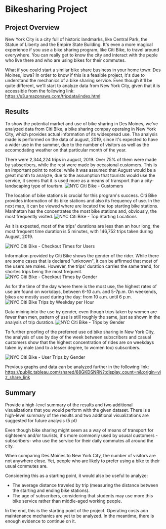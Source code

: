 # Bikesharing Project


## Project Overview

New York City is a city full of historic landmarks, like Central Park, the Statue of Liberty and the Empire State Building. 
It's even a more magical experience if you use a bike sharing program, like Citi Bike, to travel around everywhere.
You can really get to know the city and interact with the peple who live there and who are using bikes for their commutes.

What if you could start a similar bike share business in your home town: Des Moines, Iowa?
In order to know if this is a feasible project, it's due to understand the mechanics of a bike sharing service.
Even though it'll be quite different, we'll start to analyze data from New York City, given that it is accessible from the following link:
https://s3.amazonaws.com/tripdata/index.html


## Results

To show the potential market and use of bike sharing in Des Moines, we've analyzed data from Citi Bike, a bike sharing compay operaing in New York City, which provides actual information of its widespread use. Tha analysis made is performed on the data of august, 2019, since it's expected to have a wider use in the summer, due to the number of visitors as well as the accomodating weather on that particular month of the year.

There were 2,344,224 trips in august, 2019. Over 75% of them were made by subscribers, while the rest were made by occasional customers.
This is an important point to notice: while it was assumed that August would be a great month to analyze, due to the assumption that tourists would use the service, it seems that it is used more as a means of transport than a city-landscaping type of tourism.
![NYC Citi Bike - Customers](https://user-images.githubusercontent.com/113773420/224546005-032d1d06-f9cd-432f-a7ff-6f7b73582a45.png)

The location of bike stations is crucial for this program's success. Citi Bike provides information of its bike stations and also its frequency of use. In the next map, it can be viewed where are located the top starting bike stations. Manhattan has the concentrates the most bike stations and, obviously, the most frequently visited.
![NYC Citi Bike - Top Starting Locations](https://user-images.githubusercontent.com/113773420/224557579-c253063f-e898-4c53-8b42-9d02df6c32b2.png)

As it is expexted, most of the trips' durations are less than an hour long; the most frequent time duration is 5 minutes, with 146,752 trips taken during August, 2019.

![NYC Citi Bike - Checkout Times for Users](https://user-images.githubusercontent.com/113773420/224544386-f1062dd2-b496-4c64-aff2-5e932e5d3a21.png)

Information provided by Citi Bike shows the gender of the rider. While there are some cases that is declared "unknown", it can be affirmed that most of the users are males. However, the trips' duration carries the same trend, for shortes trips being the most frequent.
![NYC Citi Bike - Checkout Times by Gender](https://user-images.githubusercontent.com/113773420/224546316-7bbaaa7e-097d-47c6-925d-c77f42799345.png)

As for the time of the day where there is the most use, the highest rates of use are found on workdays, between 6-10 a.m. and 5-7p.m.
On weekends, bikes are mostly used during the day: from 10 a.m. until 6 p.m.
![NYC Citi Bike Trips by Weekday per Hour](https://user-images.githubusercontent.com/113773420/224555966-2cc55313-3fe0-46fe-952b-33286bbc0054.png)

Data mining into the use by gender, even though trips taken by women are fewer than men, pattern of use is still roughly the same, just as shown in the analysis of trip duration.
![NYC Citi Bike - Trips by Gender](https://user-images.githubusercontent.com/113773420/224556165-e736b4ec-af18-489a-b8a9-4ca0c4cb0cc8.png)

To further proofing of the preferred use od bike sharing in New York City, the analysis of use by day of the week between subscribers and casual customers show that the highest concentration of rides are on weekdays taken by male (and to a lesser degree, to women too) subscribers.

![NYC Citi Bike - User Trips by Gender](https://user-images.githubusercontent.com/113773420/224556358-48b8930c-37e4-49a3-9bdc-be611bfa9241.png)

Previous graphs and data can be analyzed further in the following link:
https://public.tableau.com/shared/88GKDSNRN?:display_count=n&:origin=viz_share_link


## Summary

Provide a high-level summary of the results and two additional visualizations that you would perform with the given dataset.
There is a high-level summary of the results and two additional visualizations are suggested for future analysis (5 pt)

Even though bike sharing might seem as a way of means of transport for sightseers and/or tourists, it's more commonly used by ususal customers -subscribers- who use the service for their daily commutes all around the city.

When comparing Des Moines to New York City, the number of visitors are not anywhere close. Yet, people who are likely to prefer using a bike to their usual commutes are.

Considering this as a starting point, it would also be useful to analyze:
* The average distance traveled by trip (measuring the distance between the starting and ending bike stations).
* The age of subscribers, considering that students may use more this bike service rather than middle-aged working people.

In the end, this is the starting point of the project.
Operating costs adn maintenance mechanics are yet to be analyzed.
In the meantime, there is enough evidence to continue on it.
